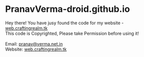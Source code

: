 # PranavVerma-droid.github.io

Hey there! You have jusy found the code for my website - [web.craftingrealm.tk](https://web.craftingrealm.tk) <br>
This code is Copyrighted, Please take Permission before using it! <br><br>
Email: pranav@verma.net.in <br>
Website: [web.craftingrealm.tk](https://web.craftingrealm.tk)
